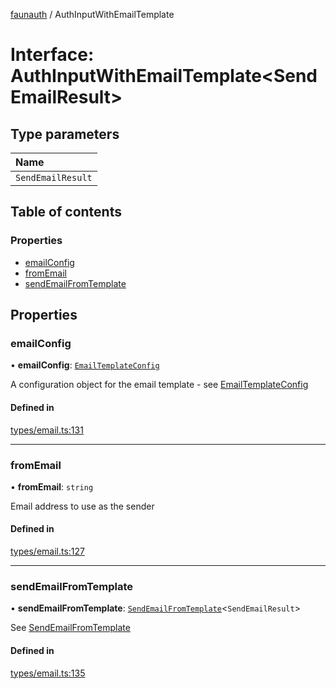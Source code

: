 [faunauth](../index.md) / AuthInputWithEmailTemplate

# Interface: AuthInputWithEmailTemplate<SendEmailResult\>

## Type parameters

| Name |
| :------ |
| `SendEmailResult` |

## Table of contents

### Properties

- [emailConfig](AuthInputWithEmailTemplate.md#emailconfig)
- [fromEmail](AuthInputWithEmailTemplate.md#fromemail)
- [sendEmailFromTemplate](AuthInputWithEmailTemplate.md#sendemailfromtemplate)

## Properties

### emailConfig

• **emailConfig**: [`EmailTemplateConfig`](EmailTemplateConfig.md)

A configuration object for the email template - see [EmailTemplateConfig](EmailTemplateConfig.md)

#### Defined in

[types/email.ts:131](https://github.com/alexnitta/faunauth/blob/bbbbd0c/src/types/email.ts#L131)

___

### fromEmail

• **fromEmail**: `string`

Email address to use as the sender

#### Defined in

[types/email.ts:127](https://github.com/alexnitta/faunauth/blob/bbbbd0c/src/types/email.ts#L127)

___

### sendEmailFromTemplate

• **sendEmailFromTemplate**: [`SendEmailFromTemplate`](../index.md#sendemailfromtemplate)<`SendEmailResult`\>

See [SendEmailFromTemplate](../index.md#sendemailfromtemplate)

#### Defined in

[types/email.ts:135](https://github.com/alexnitta/faunauth/blob/bbbbd0c/src/types/email.ts#L135)
